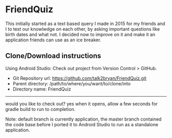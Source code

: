 # FriendQuiz
This initially started as a text based query I made in 2015 for my friends and I to test our knowlwdge on each other, by asking important questions like birth dates and what not. I decided now to improve on it and make it an application friends can use as an ice breaker.

Clone/Download instructions
----------------------------
Using Android Studio:
Check out project from Version Control > GitHub.
- Git Repository url: https://github.com/talk2bryan/FriendQuiz.git
- Parent directory: /path/to/where/you/want/to/clone/into
- Directory name: FriendQuiz


-----
would you like to check out? yes
when it opens, allow a few seconds for gradle build to run to completion.

Note:
  default branch is currently application, the master branch contained the code base before I ported it to Android Studio to run as a standalone application.
  
